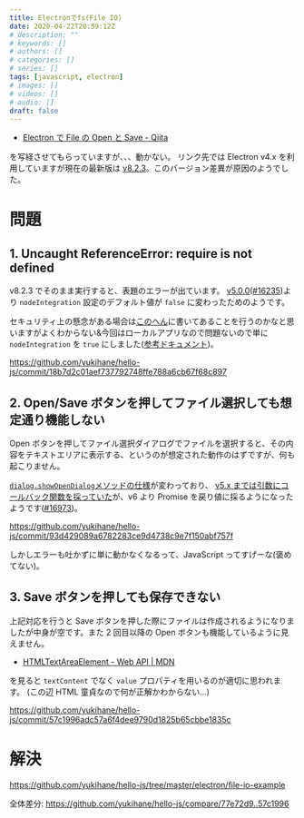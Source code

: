 ```yaml
---
title: Electronでfs(File IO)
date: 2020-04-22T20:59:12Z
# description: ""
# keywords: []
# authors: []
# categories: []
# series: []
tags: [javascript, electron]
# images: []
# videos: []
# audio: []
draft: false
---
```


- [Electron で File の Open と Save - Qiita](https://qiita.com/zaburo/items/eb525138b88890c5357c)

を写経させてもらっていますが、、、動かない。
リンク先では Electron v4.x を利用していますが現在の最新版は [v8.2.3](https://www.electronjs.org/releases/stable#release-notes-for-v823)。このバージョン差異が原因のようでした。

# 問題

## 1. Uncaught ReferenceError: require is not defined

v8.2.3 でそのまま実行すると、表題のエラーが出ています。
[v5.0.0](https://www.electronjs.org/releases/stable?version=5&page=3#release-notes-for-v500)([#16235](https://github.com/electron/electron/pull/16235))より `nodeIntegration` 設定のデフォルト値が `false` に変わったためのようです。

セキュリティ上の懸念がある場合は[このへん](https://stackoverflow.com/q/52451675/4506703)に書いてあることを行うのかなと思いますがよくわからない&今回はローカルアプリなので問題ないので単に `nodeIntegration` を `true` にしました([参考ドキュメント](https://www.electronjs.org/docs/api/browser-window#class-browserwindow))。

https://github.com/yukihane/hello-js/commit/18b7d2c01aef737792748ffe788a6cb67f68c897

## 2. Open/Save ボタンを押してファイル選択しても想定通り機能しない

Open ボタンを押してファイル選択ダイアログでファイルを選択すると、その内容をテキストエリアに表示する、というのが想定された動作のはずですが、何も起こりません。

[`dialog.showOpenDialog`メソッドの仕様](https://www.electronjs.org/docs/api/dialog#dialogshowopendialogbrowserwindow-options)が変わっており、 [v5.x までは引数にコールバック関数を採っていた](https://github.com/electron/electron/blob/v5.0.13/docs/api/dialog.md#dialogshowsavedialogbrowserwindow-options-callback)が、v6 より Promise を戻り値に採るようになったようです([#16973](https://github.com/electron/electron/pull/16973))。

https://github.com/yukihane/hello-js/commit/93d429089a6782283ce9d4738c9e7f150abf757f

しかしエラーも吐かずに単に動かなくなるって、JavaScript ってすげーな(褒めてない)。

## 3. Save ボタンを押しても保存できない

上記対応を行うと Save ボタンを押した際にファイルは作成されるようになりましたが中身が空です。また 2 回目以降の Open ボタンも機能しているように見えません。

- [HTMLTextAreaElement - Web API | MDN](https://developer.mozilla.org/ja/docs/Web/API/HTMLTextAreaElement)

を見ると `textContent` でなく `value` プロパティを用いるのが適切に思われます。
(この辺 HTML 童貞なので何が正解かわからない…)

https://github.com/yukihane/hello-js/commit/57c1996adc57a6f4dee9790d1825b65cbbe1835c

# 解決

https://github.com/yukihane/hello-js/tree/master/electron/file-io-example

全体差分: https://github.com/yukihane/hello-js/compare/77e72d9..57c1996
